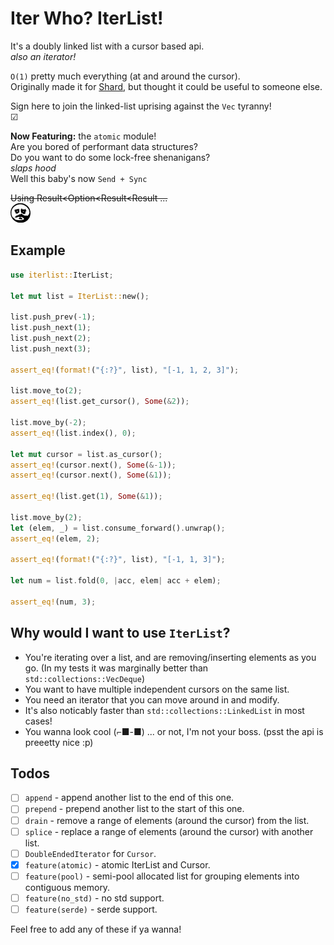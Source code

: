 # Iter Who? IterList!

It's a doubly linked list with a cursor based api.  
*also an iterator!*  

`O(1)` pretty much everything (at and around the cursor).  
Originally made it for [Shard](https://github.com/shard-org/shard), but thought it could be useful to someone else.  

Sign here to join the linked-list uprising against the `Vec` tyranny!  
☑  

**Now Featuring:** the `atomic` module!  
Are you bored of performant data structures?  
Do you want to do some lock-free shenanigans?  
*slaps hood*  
Well this baby's now `Send + Sync`  

~~Using Result<Option<Result<Result ...~~   
![Hollow](./hollow.png)

## Example

```rust
use iterlist::IterList;

let mut list = IterList::new();

list.push_prev(-1);
list.push_next(1);
list.push_next(2);
list.push_next(3);

assert_eq!(format!("{:?}", list), "[-1, 1, 2, 3]");

list.move_to(2);
assert_eq!(list.get_cursor(), Some(&2));

list.move_by(-2);
assert_eq!(list.index(), 0);

let mut cursor = list.as_cursor();
assert_eq!(cursor.next(), Some(&-1));
assert_eq!(cursor.next(), Some(&1));

assert_eq!(list.get(1), Some(&1));

list.move_by(2);
let (elem, _) = list.consume_forward().unwrap();
assert_eq!(elem, 2);

assert_eq!(format!("{:?}", list), "[-1, 1, 3]");

let num = list.fold(0, |acc, elem| acc + elem);

assert_eq!(num, 3);
```

## Why would I want to use `IterList`?
- You're iterating over a list, and are removing/inserting elements as you go. 
    (In my tests it was marginally better than `std::collections::VecDeque`)
- You want to have multiple independent cursors on the same list.
- You need an iterator that you can move around in and modify.
- It's also noticably faster than `std::collections::LinkedList` in most cases!
- You wanna look cool (⌐■-■) ... or not, I'm not your boss. (psst the api is preeetty nice :p)

## Todos
- [ ] `append`  - append another list to the end of this one.
- [ ] `prepend` - prepend another list to the start of this one.
- [ ] `drain`   - remove a range of elements (around the cursor) from the list.
- [ ] `splice`  - replace a range of elements (around the cursor) with another list.
- [ ] `DoubleEndedIterator` for `Cursor`.
- [x] `feature(atomic)` - atomic IterList and Cursor.
- [ ] `feature(pool)` - semi-pool allocated list for grouping elements into contiguous memory.
- [ ] `feature(no_std)` - no std support.
- [ ] `feature(serde)` - serde support.

Feel free to add any of these if ya wanna!
